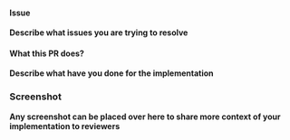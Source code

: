 #### Issue
__Describe what issues you are trying to resolve__


#### What this PR does?
__Describe what have you done for the implementation__

### Screenshot
__Any screenshot can be placed over here to share more context of your implementation to reviewers__

